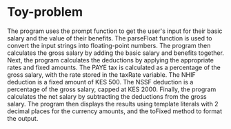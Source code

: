# Toy-problem
The program uses the prompt function to get the user's input for their basic salary and the value of their benefits. The parseFloat function is used to convert the input strings into floating-point numbers.
The program then calculates the gross salary by adding the basic salary and benefits together.
Next, the program calculates the deductions by applying the appropriate rates and fixed amounts. The PAYE tax is calculated as a percentage of the gross salary, with the rate stored in the taxRate variable. The NHIF deduction is a fixed amount of KES 500. The NSSF deduction is a percentage of the gross salary, capped at KES 2000.
Finally, the program calculates the net salary by subtracting the deductions from the gross salary.
The program then displays the results using template literals with 2 decimal places for the currency amounts, and the toFixed method to format the output.